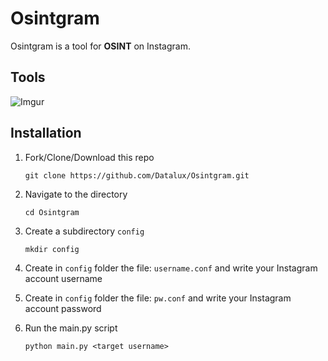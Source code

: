 # Osintgram
Osintgram is a tool for **OSINT** on Instagram.

## Tools
![Imgur](https://imgur.com/RJ1JplI.jpg)

## Installation
1. Fork/Clone/Download this repo

    `git clone https://github.com/Datalux/Osintgram.git`


2. Navigate to the directory

    `cd Osintgram`


3. Create a subdirectory `config`

    `mkdir config`

4. Create in `config` folder the file: `username.conf` and write your Instagram account username

5. Create in `config` folder the file: `pw.conf` and write your Instagram account password

6. Run the main.py script 

    `python main.py <target username>`
